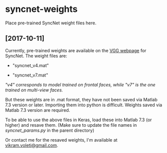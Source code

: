 # syncnet-weights

Place pre-trained SyncNet weight files here.

## [2017-10-11]

Currently, pre-trained weights are available on the [VGG webpage](http://www.robots.ox.ac.uk/~vgg/software/lipsync/) for SyncNet. The weight files are:

- "syncnet_v4.mat"

- "syncnet_v7.mat"

_"v4" corresponds to model trained on frontal faces, while "v7" is the one trained on multi-view faces._

But these weights are in .mat format, they have not been saved via Matlab 7.3 version or later. Importing them into python is difficult. Weights saved via Matlab 7.3 version are required.

To be able to use the above files in Keras, load these into Matlab 7.3 (or higher) and resave them. (Make sure to update the file names in _syncnet\_params.py_ in the parent directory)

Or contact me for the resaved weights, I'm available at vikram.voleti@gmail.com.

